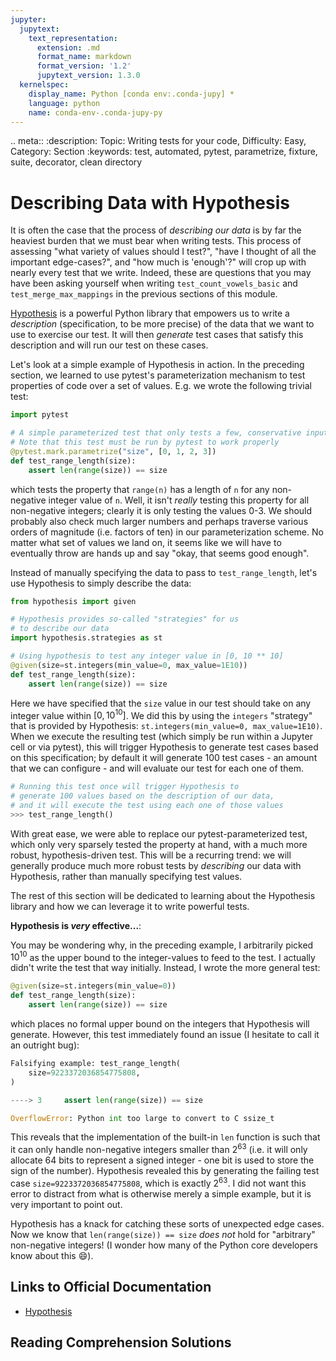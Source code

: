 ```yaml
---
jupyter:
  jupytext:
    text_representation:
      extension: .md
      format_name: markdown
      format_version: '1.2'
      jupytext_version: 1.3.0
  kernelspec:
    display_name: Python [conda env:.conda-jupy] *
    language: python
    name: conda-env-.conda-jupy-py
---
```


<!-- #raw raw_mimetype="text/restructuredtext" -->
.. meta::
   :description: Topic: Writing tests for your code, Difficulty: Easy, Category: Section
   :keywords: test, automated, pytest, parametrize, fixture, suite, decorator, clean directory  
<!-- #endraw -->

<!-- #region -->
# Describing Data with Hypothesis

It is often the case that the process of *describing our data* is by far the heaviest burden that we must bear when writing tests. This process of assessing "what variety of values should I test?", "have I thought of all the important edge-cases?", and "how much is 'enough'?" will crop up with nearly every test that we write.
Indeed, these are questions that you may have been asking yourself when writing `test_count_vowels_basic` and `test_merge_max_mappings` in the previous sections of this module.

[Hypothesis](https://hypothesis.readthedocs.io/) is a powerful Python library that empowers us to write a _description_ (specification, to be more precise) of the data that we want to use to exercise our test.
It will then *generate* test cases that satisfy this description and will run our test on these cases.

Let's look at a simple example of Hypothesis in action.
In the preceding section, we learned to use pytest's parameterization mechanism to test properties of code over a set of values.
E.g. we wrote the following trivial test:

```python
import pytest

# A simple parameterized test that only tests a few, conservative inputs.
# Note that this test must be run by pytest to work properly
@pytest.mark.parametrize("size", [0, 1, 2, 3])
def test_range_length(size):
    assert len(range(size)) == size
```

which tests the property that `range(n)` has a length of `n` for any non-negative integer value of `n`.
Well, it isn't *really* testing this property for all non-negative integers; clearly it is only testing the values 0-3.
We should probably also check much larger numbers and perhaps traverse various orders of magnitude (i.e. factors of ten) in our parameterization scheme.
No matter what set of values we land on, it seems like we will have to eventually throw are hands up and say "okay, that seems good enough".

Instead of manually specifying the data to pass to `test_range_length`, let's use Hypothesis to simply describe the data:
<!-- #endregion -->

<!-- #region -->
```python
from hypothesis import given

# Hypothesis provides so-called "strategies" for us
# to describe our data
import hypothesis.strategies as st

# Using hypothesis to test any integer value in [0, 10 ** 10]
@given(size=st.integers(min_value=0, max_value=1E10))
def test_range_length(size):
    assert len(range(size)) == size
```
<!-- #endregion -->

<!-- #region -->
Here we have specified that the `size` value in our test should take on any integer value within $[0, 10^{10}]$.
We did this by using the `integers` "strategy" that is provided by Hypothesis: `st.integers(min_value=0, max_value=1E10)`.
When we execute the resulting test (which simply be run within a Jupyter cell or via pytest), this will trigger Hypothesis to generate test cases based on this specification;
by default it will generate 100 test cases - an amount that we can configure - and will evaluate our test for each one of them.

```python
# Running this test once will trigger Hypothesis to
# generate 100 values based on the description of our data,
# and it will execute the test using each one of those values
>>> test_range_length()
```

With great ease, we were able to replace our pytest-parameterized test, which only very sparsely tested the property at hand, with a much more robust, hypothesis-driven test.
This will be a recurring trend: we will generally produce much more robust tests by _describing_ our data with Hypothesis, rather than manually specifying test values.

The rest of this section will be dedicated to learning about the Hypothesis library and how we can leverage it to write powerful tests.
<!-- #endregion -->

<!-- #region -->
<div class="alert alert-warning">

**Hypothesis is _very_ effective...**: 

You may be wondering why, in the preceding example, I arbitrarily picked $10^{10}$ as the upper bound to the integer-values to feed to the test.
I actually didn't write the test that way initially.
Instead, I wrote the more general test:

```python
@given(size=st.integers(min_value=0))
def test_range_length(size):
    assert len(range(size)) == size
```

which places no formal upper bound on the integers that Hypothesis will generate.
However, this test immediately found an issue (I hesitate to call it an outright bug):

```python
Falsifying example: test_range_length(
    size=9223372036854775808,
)

----> 3     assert len(range(size)) == size

OverflowError: Python int too large to convert to C ssize_t
```

This reveals that the implementation of the built-in `len` function is such that it can only handle non-negative integers smaller than $2^{63}$ (i.e. it will only allocate 64 bits to represent a signed integer - one bit is used to store the sign of the number).
Hypothesis revealed this by generating the failing test case `size=9223372036854775808`, which is exactly $2^{63}$.
I did not want this error to distract from what is otherwise merely a simple example, but it is very important to point out.

Hypothesis has a knack for catching these sorts of unexpected edge cases.
Now we know that `len(range(size)) == size` _does not_ hold for "arbitrary" non-negative integers!
(I wonder how many of the Python core developers know about this 😄).


</div>
<!-- #endregion -->

## Links to Official Documentation

- [Hypothesis](https://hypothesis.readthedocs.io/)


## Reading Comprehension Solutions



